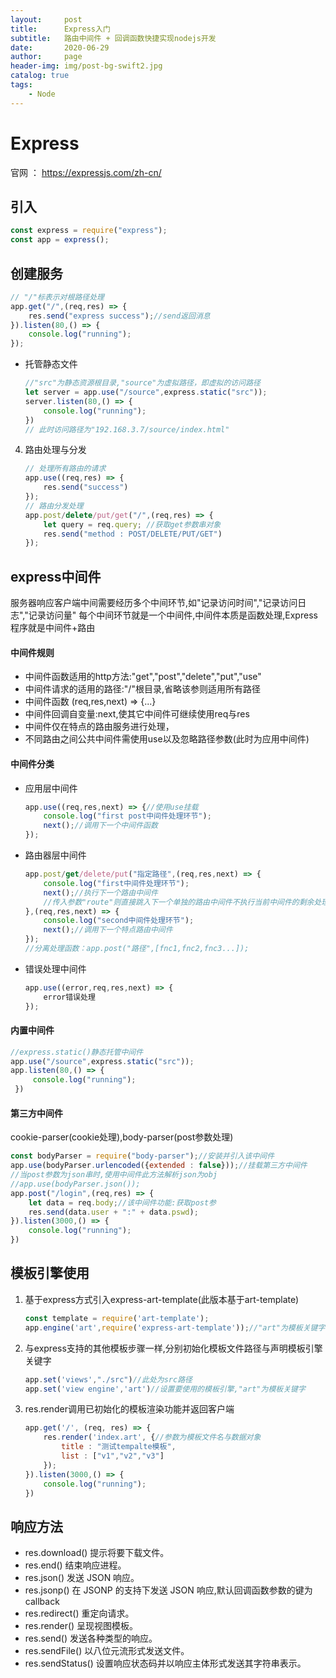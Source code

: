 ```yaml
---
layout:     post
title:      Express入门
subtitle:   路由中间件 + 回调函数快捷实现nodejs开发
date:       2020-06-29
author:     page
header-img: img/post-bg-swift2.jpg
catalog: true
tags:
    - Node
---
```


# Express

官网 ： https://expressjs.com/zh-cn/

## 引入

```js
const express = require("express");
const app = express();
```

## 创建服务

```js
// "/"标表示对根路径处理  
app.get("/",(req,res) => {
    res.send("express success");//send返回消息  
}).listen(80,() => {
    console.log("running");
});
```

- 托管静态文件
  
  ```js
  //"src"为静态资源根目录,"source"为虚拟路径，即虚拟的访问路径
  let server = app.use("/source",express.static("src"));
  server.listen(80,() => {
      console.log("running");
  })
  // 此时访问路径为"192.168.3.7/source/index.html"
  ```
4. 路由处理与分发
   
   ```js
   // 处理所有路由的请求
   app.use((req,res) => {
       res.send("success")
   });
   // 路由分发处理
   app.post/delete/put/get("/",(req,res) => {
       let query = req.query; //获取get参数串对象
       res.send("method : POST/DELETE/PUT/GET")
   });
   ```

## express中间件

服务器响应客户端中间需要经历多个中间环节,如"记录访问时间","记录访问日志","记录访问量" 
每个中间环节就是一个中间件,中间件本质是函数处理,Express程序就是中间件+路由

#### 中间件规则

+ 中间件函数适用的http方法:"get","post","delete","put","use"
+ 中间件请求的适用的路径:"/"根目录,省略该参则适用所有路径
+ 中间件函数 (req,res,next) => {...}
+ 中间件回调自变量:next,使其它中间件可继续使用req与res
+ 中间件仅在特点的路由服务进行处理，
+ 不同路由之间公共中间件需使用use以及忽略路径参数(此时为应用中间件)

#### 中间件分类

+ 应用层中间件
  
  ```js
  app.use((req,res,next) => {//使用use挂载
      console.log("first post中间件处理环节");
      next();//调用下一个中间件函数
  });
  ```

+ 路由器层中间件
  
  ```js
  app.post/get/delete/put("指定路径",(req,res,next) => {
      console.log("first中间件处理环节");
      next();//执行下一个路由中间件
      //传入参数"route"则直接跳入下一个单独的路由中间件不执行当前中间件的剩余处理
  },(req,res,next) => {
      console.log("second中间件处理环节");
      next();//调用下一个特点路由中间件
  });
  //分离处理函数：app.post("路径",[fnc1,fnc2,fnc3...]);
  ```

+ 错误处理中间件
  
  ```js
  app.use((error,req,res,next) => {
      error错误处理
  });
  ```

#### 内置中间件

```js
//express.static()静态托管中间件
app.use("/source",express.static("src"));
app.listen(80,() => {
     console.log("running");
 })
```

#### 第三方中间件

cookie-parser(cookie处理),body-parser(post参数处理)

```js
const bodyParser = require("body-parser");//安装并引入该中间件
app.use(bodyParser.urlencoded({extended : false}));//挂载第三方中间件
//当post参数为json串时,使用中间件此方法解析json为obj
//app.use(bodyParser.json());
app.post("/login",(req,res) => {
    let data = req.body;//该中间件功能:获取post参
    res.send(data.user + ":" + data.pswd);
}).listen(3000,() => {
    console.log("running");
})
```

## 模板引擎使用

1. 基于express方式引入express-art-template(此版本基于art-template)
   
   ```js
   const template = require('art-template');
   app.engine('art',require('express-art-template'));//"art"为模板关键字
   ```

2. 与express支持的其他模板步骤一样,分别初始化模板文件路径与声明模板引擎关键字
   
   ```js
   app.set('views',"./src")//此处为src路径
   app.set('view engine','art')//设置要使用的模板引擎,"art"为模板关键字
   ```

3. res.render调用已初始化的模板渲染功能并返回客户端
   
   ```js
   app.get('/', (req, res) => {
       res.render('index.art', {//参数为模板文件名与数据对象
           title : "测试tempalte模板",
           list : ["v1","v2","v3"]
       });
   }).listen(3000,() => {
       console.log("running");
   })
   ```

## 响应方法

- res.download()  提示将要下载文件。
- res.end()   结束响应进程。
- res.json()  发送 JSON 响应。
- res.jsonp() 在 JSONP 的支持下发送 JSON 响应,默认回调函数参数的键为callback
- res.redirect()  重定向请求。
- res.render()    呈现视图模板。
- res.send()  发送各种类型的响应。
- res.sendFile()  以八位元流形式发送文件。
- res.sendStatus()    设置响应状态码并以响应主体形式发送其字符串表示。